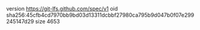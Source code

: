 version https://git-lfs.github.com/spec/v1
oid sha256:45cfb4cd7970bb9bd03d13311dcbbf27980ca795b9d047b0f07e299245147d29
size 4653
